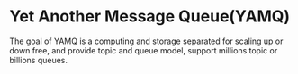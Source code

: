 # Yet Another Message Queue(YAMQ)
The goal of YAMQ is a computing and storage separated for scaling up or down free, and provide topic and queue model, support millions topic or billions queues.
